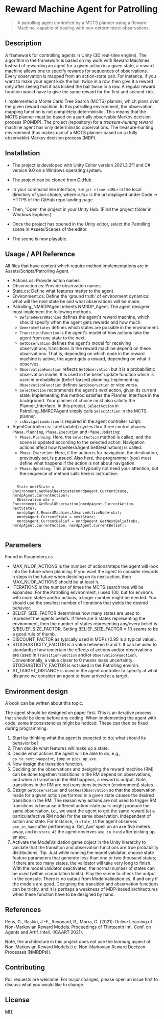 # Reward Machine Agent for Patrolling
> A patrolling agent controlled by a MCTS planner using a Reward Machine, capable of dealing with non-deterministic observations.

## Description
A framework for controlling agents in Unity (3D real-time engine). The algorithm in the framework is based on my work with Reward Machines: Instead of rewarding an agent for a given action in a given state, a reward machine allows one to specify rewards for sequences of observations. Every observation is mapped from an action-state pair. For instance, if you want to make your agent kick the ball twice in a row, then give it a reward only after seeing that it has kicked the ball twice in a row. A regular reward function would have to give the same reward for the first and second kick.

I implemented a Monte Carlo Tree Search (MCTS) planner, which plans over the given reward machine. In this patrolling environment, the observation mapping function is not completely deterministic. This means that the MCTS planner must be based on a partially observable Markov decision process (POMDP). The project (repository) for a *treasure-hunting* reward machine agent has only deterministic observations. The treasure-hunting environment thus makes use of a MCTS planner based on a (fully observable) Markov decision process (MDP).

## Installation
- The project is developed with Unity Editor version 2021.3.3f1 and C# version 9.0 on a Windows operating system.

- The project can be cloned from [GitHub](https://github.com/GavinRens/Reward-Machine-Agent---Patrolling).

- In your command line interface, run `git clone <URL>` in the local directory of your choice, where `<URL>` is the url displayed under Code -> HTTPS of the GitHub repo landing page.

- Then, 'Open' the project in your Unity Hub. (Find the project folder in Windows Explorer.)

- Once the project has opened in the Unity editor, select the Patrolling scene in Assets/Scenes of the editor.

- The scene is now playable.

## Usage / API Reference
 All files that have content which require method implementations are in Assets/Scripts/Patrolling Agent.
 - Actions.cs: Provide action names.
 - Observation.cs: Provide observation names.
 - State.cs: Define what features matter to the agent.
 - Environment.cs: Define the 'ground truth' of environment dynamics: what will the next state be and what observations will be made.
 - Patrolling_NMRDPAgent inherits NMRDP_Agent. The agent designer must implement the following methods.
    - `DefineRewardMachine` defines the agent's reward machine, which should specify when the agent gets rewards and how much.
    - `GenerateStates` defines which states are possible in the environment.
    - `TransitionFunction` is the agent's model of how actions take the agent from one state to the next.
    - `GetObservation` defines the agent's model for receiving observations; transitions in the reward machine depend on these observations. That is, depending on which node in the reward machine is active, the agent gets a reward, depending on what it observes.
    - `ObservationFunction` reflects `GetObservation` but it is a probabilistic observation model. It is used in the belief update function which is used in probabilistic (belief-based) planning. Implementing `ObservationFunction` defines `GetObservation` or vice versa.
    - `SelectAction` recommends the agent's next action, given its current state. Implementing this method satisfies the Planner_Interface in the background. Your planner of choice must also satisfy the Planner_Interface. In this project, `SelectAction` in Patrolling_NMRDPAgent simply calls `SelectAction` in the MCTS planner.
    - `isNavigationAction` is required in the agent controller script.
 - AgentController.cs: LateUpdate() cycles thru three control phases: `Phase.Planning`, `Phase.Execution` and `Phase.Updating`:
    - `Phase.Planning`: Here, the `SelectAction` method is called, and the scene is updated according to the selected action. Navigation actions affect how NavMeshAgent.SetDestination() is called.
    - `Phase.Execution`: Here, if the action is for navigation, the destination, previously set, is pursued. Also here, the programmer (you) must define what happens if the action is not about navigation.
    - `Phase.Updating`: This phase will typically not need your attention, but the sequence of method calls here is instructive:
     <pre><code>
     State nextState = Environment.GetRealNextState(nmrdpAgent.CurrentState, nmrdpAgent.CurrentAction);
     Observation obs = Environment.GetRealObservation(nmrdpAgent.CurrentAction, nextState);
     nmrdpAgent.RewardMachine.AdvanceActiveNode(obs);
     nmrdpAgent.CurrentState = nextState;
     nmrdpAgent.CurrentBelief = nmrdpAgent.GetNextBelief(obs, nmrdpAgent.CurrentAction, nmrdpAgent.CurrentBelief);
     </code></pre>

## Parameters
Found in Parameters.cs

- MAX_NUOF_ACTIONS is the number of actions/steps the agent will look into the future when planning. If you want the agent to consider rewards h steps in the future when deciding on its next action, then MAX_NUOF_ACTIONS should be at least h.
- ITERATIONS is the number of times the MCTS search tree will be expanded. For the Patrolling environment, i used 100, but for environs with more states and/or actions, a larger number might be needed. You should use the smallest number of iterations that yields the desired behavior.
- BELIEF_SIZE_FACTOR determines how many states are used to represent the agents beliefs. If there are S states representing the environment, then the number of states representing any/every belief is S/BELIEF_SIZE_FACTOR. Setting BELIEF_SIZE_FACTOR = 10 seems to be a good rule of thumb.
- DISCOUNT_FACTOR as typically used in MDPs (0.95 is a typical value).
- STOCHASTICITY_FACTOR is a value between 0 and 1. It can be used to standardize how uncertain the effects of actions and/or observations are (used in `TransitionFunction` and/or `ObservationFunction`). Conventionally, a value closer to 0 means leass uncertainty. STOCHASTICITY_FACTOR is not used in the Patrolling environ.
- AT_TARGET_DISTANCE is used in the agent controller to specify at what distance we consider an agent to have arrived at a target.

## Environment design
A book can be written about this topic.

The agent should be designed on paper first. This is an iterative process that should be done before any coding. When implementing the agent with code, some inconsistencies might be noticed. These can then be fixed during programming.

1. Start by thinking what the agent is expected to do; what should its behavior be?
2. Then decide what features will make up a state. 
3. Decide what actions the agent will be able to do, e.g., `go_to_next_waypoint`, `jump` or `pick_up_axe`. 
4. Now design the transition function.
5. Deciding on the observations and designing the reward machine (RM) can be done together: transitions in the RM depend on observations, and when a transition in the RM happens, a reward is output. Note, transitions in the RM are not transitions between (environment) states.
6. Design `GetObservation` and `GetRealObservation` so that the observation made for a given action performed in a given state causes the desired transition in the RM. The reason why actions are not used to trigger RM transitions is because different action-state pairs might produce the same observation, i.e., we want the agent to get the same reward (at a particular/active RM node) for the same observation, independent of action and state. For instance, in `state_13` the agent observes `axe_in_hand` after performing a 'Get_Axe' spell on an axe five meters away, and in `state_42` the agent observes `axe_in_hand` after picking up an axe.
7. Activate the ModelValidation game object in the Unity hierarchy to validate that the transition and observation functions are true probability distributions. Tip: Just while running the model validator, choose state feature parameters that generate less than one or two thousand states; if there are too many states, the validator will take very long to finish. With the model validator deactivated, the normal number of states can be used (within computation limits). Play the scene to check the output in the console. There is no output from ModelValidation.cs, if and only if the models are good. Designing the transition and observation functions can be tricky, and it is perhaps a weakness of MDP-based architectures when these function have to be designed by hand.

## References
Rens, G., Raskin, J.-F., Reyonard, R., Marra, G. (2021): Online Learning of Non-Markovian Reward Models. Proceedings of Thirteenth Intl. Conf. on Agents and Artif. Intell. (ICAART 2021).

Note, the architecture in this project does not use the *learning* aspect of Non-Markovian Reward Models (i.e. Non-Markovian Reward Decision Processes (NMRDPs)).

## Contributing
Pull requests are welcome. For major changes, please open an issue first to discuss what you would like to change.

## License
[MIT](https://choosealicense.com/licenses/mit/)

